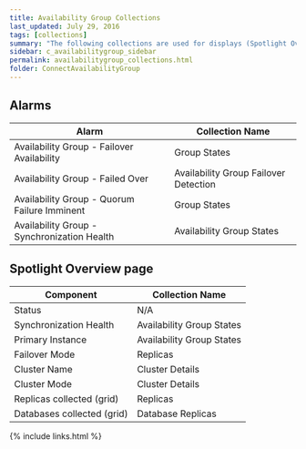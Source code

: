 ```yaml
---
title: Availability Group Collections
last_updated: July 29, 2016
tags: [collections]
summary: "The following collections are used for displays (Spotlight Overview page components and drilldowns)."
sidebar: c_availabilitygroup_sidebar
permalink: availabilitygroup_collections.html
folder: ConnectAvailabilityGroup
---
```



## Alarms

Alarm | Collection Name
------|-----------
Availability Group - Failover Availability | Group States
Availability Group - Failed Over | Availability Group Failover Detection
Availability Group - Quorum Failure Imminent | Group States
Availability Group - Synchronization Health | Availability Group States

## Spotlight Overview page

Component | Collection Name
----------|-----------
Status | N/A   
Synchronization Health | Availability Group States   
Primary Instance | Availability Group States   
Failover Mode | Replicas   
Cluster Name | Cluster Details   
Cluster Mode | Cluster Details   
Replicas collected (grid) | Replicas   
Databases collected (grid) | Database Replicas


{% include links.html %}
